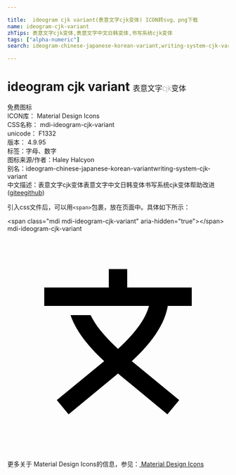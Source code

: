 ```yaml
---

title:  ideogram cjk variant(表意文字cjk变体) ICON转svg、png下载
name: ideogram-cjk-variant
zhTips: 表意文字cjk变体,表意文字中文日韩变体,书写系统cjk变体
tags: ["alpha-numeric"]
search: ideogram-chinese-japanese-korean-variant,writing-system-cjk-variant

---
```


# ideogram cjk variant  <small style="font-size: 60%;font-weight: 100">表意文字cjk变体</small>


<div class="detail-page">
<p>
<span><span class="badge-success badge">免费图标</span> </span>
<br/>
<span>
ICON库：
<span class="badge-secondary badge">Material Design Icons</span> 
</span>
<br/>
<span>
CSS名称：
<span class="badge-secondary badge">mdi-ideogram-cjk-variant</span> 
</span>
<br/>
<span>
unicode：
<span class="badge-secondary badge">F1332</span> 
<copy-btn content='F1332' btn-title=""></copy-btn>
<copy-btn :content='String.fromCodePoint(parseInt("F1332", 16))' btn-title="复制U"></copy-btn>
</span>
<br/>
<span>
版本：
<span class="badge-secondary badge">4.9.95</span> 
</span><br/><span>标签：<span class="badge-light badge"><router-link to="/tags/alpha-numeric.html">字母、数字</router-link></span></span>
<br/>
<span>图标来源/作者：<span class="badge-light badge">Haley Halcyon</span></span> 
<br/>
<span>别名：<span class="badge-light badge">ideogram-chinese-japanese-korean-variant</span><span class="badge-light badge">writing-system-cjk-variant</span></span><br/><span class="zh-detail">中文描述：<span class="badge-primary badge">表意文字cjk变体</span><span class="badge-primary badge">表意文字中文日韩变体</span><span class="badge-primary badge">书写系统cjk变体</span><span class="help-link"><span>帮助改进</span>(<a href="https://gitee.com/liuwave/icon-helper/edit/master/json/material/ideogram-cjk-variant.json" target="_blank" rel="noopener noreferrer">gitee</a><a href="https://github.com/liuwave/icon-helper/edit/master/json/material/ideogram-cjk-variant.json" target="_blank" rel="noopener noreferrer">github</a></span>)</span><br/>
</p>
</div>
<div class="alert alert-dark">
  <i class="mdi mdi-ideogram-cjk-variant mdi-48px"></i>
  <i class="mdi mdi-ideogram-cjk-variant mdi-36px"></i>
  <i class="mdi mdi-ideogram-cjk-variant mdi-24px"></i>
  <i class="mdi mdi-ideogram-cjk-variant mdi-18px"></i>
</div>
<div>
  <p>引入css文件后，可以用<code>&lt;span&gt;</code>包裹，放在页面中。具体如下所示：    
  </p>
  <div class="alert alert-primary" style="font-size: 14px">
    &lt;span class="mdi mdi-ideogram-cjk-variant" aria-hidden="true"&gt;&lt;/span&gt;
    <copy-btn content='<span class="mdi mdi-ideogram-cjk-variant" aria-hidden="true"></span>'></copy-btn>
  </div>
  <div class="alert alert-secondary">
    <i class="mdi mdi-ideogram-cjk-variant"
    style="font-size: 24px"
    aria-hidden="true"></i> mdi-ideogram-cjk-variant
    <copy-btn content="mdi-ideogram-cjk-variant" btn-title="复制图标名称"></copy-btn>
  </div>
</div>
<div id="svg" class="svg-wrap">
<svg xmlns="http://www.w3.org/2000/svg" viewBox="0 0 24 24"><path d="M11 4V6H4V8H15.36C15.13 8.87 14.63 9.77 13.88 10.69C13.35 11.35 12.71 12 12 12.67C11.29 12 10.65 11.35 10.12 10.69C9.65 10.12 9.3 9.55 9.03 9H6.85C7.21 10.05 7.82 11.03 8.56 11.95C9.13 12.66 9.79 13.34 10.5 14L5.36 18.23L6.64 19.77L12 15.34L17.36 19.77L18.64 18.23L13.5 14C14.21 13.34 14.87 12.66 15.44 11.95C16.41 10.74 17.16 9.43 17.4 8H20V6H13V4Z" /></svg>
</div>
<detail full-name='mdi-ideogram-cjk-variant'></detail>
    
<div><p>更多关于 Material Design Icons的信息，参见：<a target="_blank" href="https://iconhelper.cn/material.html"> Material Design Icons</a>
</p></div>
